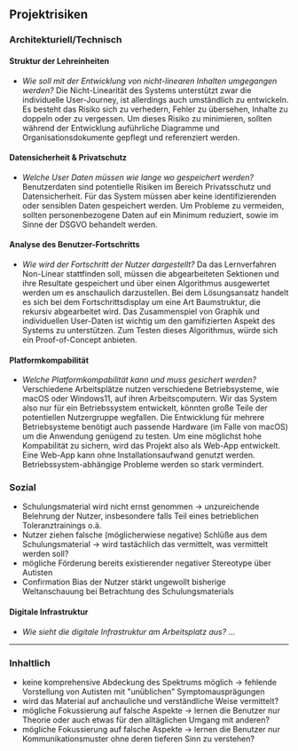 ## Projektrisiken

### Architekturiell/Technisch

#### Struktur der Lehreinheiten
- *Wie soll mit der Entwicklung von nicht-linearen Inhalten umgegangen werden?* Die Nicht-Linearität des Systems unterstützt zwar die individuelle User-Journey, ist allerdings auch umständlich zu entwickeln. Es besteht das Risiko sich zu verhedern, Fehler zu übersehen, Inhalte zu doppeln oder zu vergessen. Um dieses Risiko zu minimieren, sollten während der Entwicklung auführliche Diagramme und Organisationsdokumente gepflegt und referenziert werden.

#### Datensicherheit & Privatschutz
- *Welche User Daten müssen wie lange wo gespeichert werden?* Benutzerdaten sind potentielle Risiken im Bereich Privatsschutz und Datensicherheit. Für das System müssen aber keine identifizierenden oder sensiblen Daten gespeichert werden. Um Probleme zu vermeiden, sollten personenbezogene Daten auf ein Minimum reduziert, sowie im Sinne der DSGVO behandelt werden.

#### Analyse des Benutzer-Fortschritts
- *Wie wird der Fortschritt der Nutzer dargestellt?* Da das Lernverfahren Non-Linear stattfinden soll, müssen die abgearbeiteten Sektionen und ihre Resultate gespeichert und über einen Algorithmus ausgewertet werden um es anschaulich darzustellen. Bei dem Lösungsansatz handelt es sich bei dem Fortschrittsdisplay um eine Art Baumstruktur, die rekursiv abgearbeitet wird. Das Zusammenspiel von Graphik und individuellen User-Daten ist wichtig um den gamifizierten Aspekt des Systems zu unterstützen. Zum Testen dieses Algorithmus, würde sich ein Proof-of-Concept anbieten.

#### Platformkompabilität
- *Welche Platformkompabilität kann und muss gesichert werden?* Verschiedene Arbeitsplätze nutzen verschiedene Betriebsysteme, wie macOS oder Windows11, auf ihren Arbeitscomputern. Wir das System also nur für ein Betriebssystem entwickelt, könnten große Teile der potentiellen Nutzergruppe wegfallen. Die Entwicklung für mehrere Betriebsysteme benötigt auch passende Hardware (im Falle von macOS) um die Anwendung genügend zu testen. Um eine möglichst hohe Kompabilität zu sichern, wird das Projekt also als Web-App entwickelt. Eine Web-App kann ohne Installationsaufwand genutzt werden. Betriebssystem-abhängige Probleme werden so stark vermindert.

### Sozial

- Schulungsmaterial wird nicht ernst genommen &rarr; unzureichende Belehrung der Nutzer, insbesondere falls Teil eines betrieblichen Toleranztrainings o.ä.
- Nutzer ziehen falsche (möglicherwiese negative) Schlüße aus dem Schulungsmaterial &rarr; wird tastächlich das vermittelt, was vermittelt werden soll? 
- mögliche Förderung bereits existierender negativer Stereotype über Autisten
- Confirmation Bias der Nutzer stärkt ungewollt bisherige Weltanschauung bei Betrachtung des Schulungsmaterials


#### Digitale Infrastruktur
- *Wie sieht die digitale Infrastruktur am Arbeitsplatz aus?* ...

---

### Inhaltlich

- keine komprehensive Abdeckung des Spektrums möglich &rarr; fehlende Vorstellung von Autisten mit "unüblichen" Symptomausprägungen
- wird das Material auf anchauliche und verständliche Weise vermittelt?
- mögliche Fokussierung auf falsche Aspekte &rarr; lernen die Benutzer nur Theorie oder auch etwas für den alltäglichen Umgang mit anderen?
- mögliche Fokussierung auf falsche Aspekte &rarr; lernen die Benutzer nur Kommunikationsmuster ohne deren tieferen Sinn zu verstehen?
